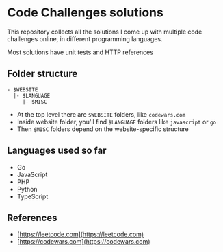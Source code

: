 # Code Challenges solutions

This repository collects all the solutions I come up with multiple code challenges online, in different programming languages.

Most solutions have unit tests and HTTP references

## Folder structure

```
- $WEBSITE
  |- $LANGUAGE
     |- $MISC
```

- At the top level there are `$WEBSITE` folders, like `codewars.com`
- Inside website folder, you'll find `$LANGUAGE` folders like `javascript` or `go`
- Then `$MISC` folders depend on the website-specific structure

## Languages used so far

- Go
- JavaScript
- PHP
- Python
- TypeScript

## References
- [https://leetcode.com](https://leetcode.com)
- [https://codewars.com](https://codewars.com)
